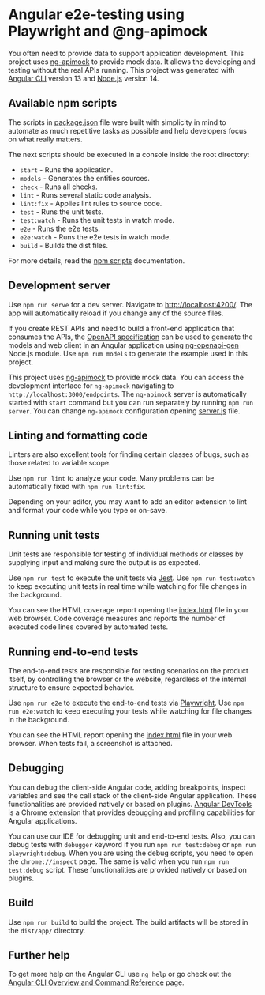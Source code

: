 # Angular e2e-testing using Playwright and @ng-apimock

You often need to provide data to support application development.
This project uses [ng-apimock](https://ngapimock.org/) to provide mock data.
It allows the developing and testing without the real APIs running.
This project was generated with [Angular CLI](https://github.com/angular/angular-cli) version 13 and [Node.js](https://nodejs.org/en/about/releases) version 14.

## Available npm scripts

The scripts in [package.json](package.json) file were built with simplicity in mind to automate as much repetitive tasks as possible and help developers focus on what really matters.

The next scripts should be executed in a console inside the root directory:

- `start` - Runs the application.
- `models` - Generates the entities sources.
- `check` - Runs all checks.
- `lint` - Runs several static code analysis.
- `lint:fix` - Applies lint rules to source code.
- `test` - Runs the unit tests.
- `test:watch` - Runs the unit tests in watch mode.
- `e2e` - Runs the e2e tests.
- `e2e:watch` - Runs the e2e tests in watch mode.
- `build` - Builds the dist files.

For more details, read the [npm scripts](https://docs.npmjs.com/cli/v8/using-npm/scripts) documentation.

## Development server

Use `npm run serve` for a dev server. Navigate to <http://localhost:4200/>.
The app will automatically reload if you change any of the source files.

If you create REST APIs and need to build a front-end application that consumes the APIs, the [OpenAPI specification](https://github.com/OAI/OpenAPI-Specification) can be used to generate the models and web client in an Angular application using [ng-openapi-gen](https://www.npmjs.com/package/ng-openapi-gen) Node.js module.
Use `npm rum models` to generate the example used in this project.

This project uses [ng-apimock](https://ngapimock.org/) to provide mock data.
You can access the development interface for `ng-apimock` navigating to `http://localhost:3000/endpoints`.
The `ng-apimock` server is automatically started with `start` command but you can run separately by running `npm run server`.
You can change `ng-apimock` configuration opening [server.js](e2e/server/server.js) file.

## Linting and formatting code

Linters are also excellent tools for finding certain classes of bugs, such as those related to variable scope.

Use `npm run lint` to analyze your code.
Many problems can be automatically fixed with `npm run lint:fix`.

Depending on your editor, you may want to add an editor extension to lint and format your code while you type or on-save.

## Running unit tests

Unit tests are responsible for testing of individual methods or classes by supplying input and making sure the output is as expected.

Use `npm run test` to execute the unit tests via [Jest](https://jestjs.io/).
Use `npm run test:watch` to keep executing unit tests in real time while watching for file changes in the background.

You can see the HTML coverage report opening the [index.html](build/coverage/lcov-report/index.html) file in your web browser.
Code coverage measures and reports the number of executed code lines covered by automated tests.

## Running end-to-end tests

The end-to-end tests are responsible for testing scenarios on the product itself, by controlling the browser or the website, regardless of the internal structure to ensure expected behavior.

Use `npm run e2e` to execute the end-to-end tests via [Playwright](https://playwright.dev/).
Use `npm run e2e:watch` to keep executing your tests while watching for file changes in the background.

You can see the HTML report opening the [index.html](build/e2e/index.html) file in your web browser.
When tests fail, a screenshot is attached.

## Debugging

You can debug the client-side Angular code, adding breakpoints, inspect variables and see the call stack of the client-side Angular application.
These functionalities are provided natively or based on plugins.
[Angular DevTools](https://angular.io/guide/devtools/) is a Chrome extension that provides debugging and profiling capabilities for Angular applications.

You can use our IDE for debugging unit and end-to-end tests.
Also, you can debug tests with `debugger` keyword if you run `npm run test:debug` or `npm run playwright:debug`.
When you are using the debug scripts, you need to open the `chrome://inspect` page.
The same is valid when you run `npm run test:debug` script.
These functionalities are provided natively or based on plugins.

## Build

Use `npm run build` to build the project. The build artifacts will be stored in the `dist/app/` directory.

## Further help

To get more help on the Angular CLI use `ng help` or go check out the [Angular CLI Overview and Command Reference](https://angular.io/cli) page.
